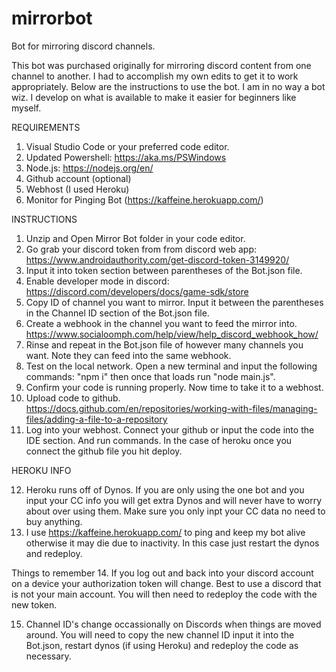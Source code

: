 # mirrorbot
Bot for mirroring discord channels.

This bot was purchased originally for mirroring discord content from one channel to another.  I had to accomplish my own edits to get it to work appropriately. Below are the instructions to use the bot.  I am in no way a bot wiz.  I develop on what is available to make it easier for beginners like myself.

REQUIREMENTS

1.  Visual Studio Code or your preferred code editor.
2.  Updated Powershell:  https://aka.ms/PSWindows
3.  Node.js:  https://nodejs.org/en/
4.  Github account (optional)
5.  Webhost (I used Heroku)
6.  Monitor for Pinging Bot (https://kaffeine.herokuapp.com/)

INSTRUCTIONS

1.  Unzip and Open Mirror Bot folder in your code editor.
2.  Go grab your discord token from from discord web app: https://www.androidauthority.com/get-discord-token-3149920/
3.  Input it into token section between parentheses of the Bot.json file.
4.  Enable developer mode in discord:  https://discord.com/developers/docs/game-sdk/store
5.  Copy ID of channel you want to mirror.  Input it between the parentheses in the Channel ID section of the Bot.json file.
6.  Create a webhook in the channel you want to feed the mirror into.  https://www.socialoomph.com/help/view/help_discord_webhook_how/
7.  Rinse and repeat in the Bot.json file of however many channels you want.  Note they can feed into the same webhook.
8.  Test on the local network. Open a new terminal and input the following commands:  "npm i" then once that loads run "node main.js".
9.  Confirm your code is running properly.  Now time to take it to a webhost.
10.  Upload code to github.  https://docs.github.com/en/repositories/working-with-files/managing-files/adding-a-file-to-a-repository
11.  Log into your webhost.  Connect your github or input the code into the IDE section.  And run commands.  In the case of heroku once you connect the github file you hit deploy.  

HEROKU INFO

12.  Heroku runs off of Dynos.  If you are only using the one bot and you input your CC info you will get extra Dynos and will never have to worry about over using them.  Make sure you only inpt your CC data no need to buy anything.
13.  I use https://kaffeine.herokuapp.com/ to ping and keep my bot alive otherwise it may die due to inactivity.  In this case just restart the dynos and redeploy.


Things to remember
14.  If you log out and back into your discord account on a device your authorization token will change.  Best to use a discord that is not your main account.  You will then need to redeploy the code with the new token.

15.  Channel ID's change occassionally on Discords when things are moved around.  You will need to copy the new channel ID input it into the Bot.json, restart dynos (if using Heroku) and redeploy the code as necessary.   

